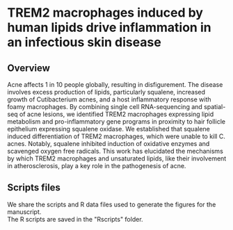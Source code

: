 # TREM2 macrophages induced by human lipids drive inflammation in an infectious skin disease

## Overview
Acne affects 1 in 10 people globally, resulting in disfigurement. The disease involves excess production of lipids, particularly squalene, increased growth of Cutibacterium acnes, and a host inflammatory response with foamy macrophages. By combining single cell RNA-sequencing and spatial-seq of acne lesions, we identified TREM2 macrophages expressing lipid metabolism and pro-inflammatory gene programs in proximity to hair follicle epithelium expressing squalene oxidase. We established that squalene induced differentiation of TREM2 macrophages, which were unable to kill C. acnes. Notably, squalene inhibited induction of oxidative enzymes and scavenged oxygen free radicals. This work has elucidated the mechanisms by which TREM2 macrophages and unsaturated lipids, like their involvement in atherosclerosis, play a key role in the pathogenesis of acne.  

## Scripts files
We share the scripts and R data files used to generate the figures for the manuscript. <br/>
The R scripts are saved in the "Rscripts" folder. 


